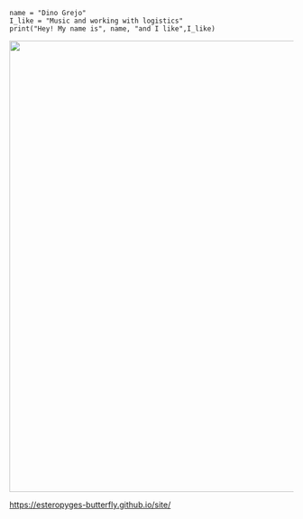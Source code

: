 ```
name = "Dino Grejo"
I_like = "Music and working with logistics"
print("Hey! My name is", name, "and I like",I_like)

```
<img src="https://i.imgur.com/mUXf3no.jpg" width="800" height="800">

https://esteropyges-butterfly.github.io/site/

